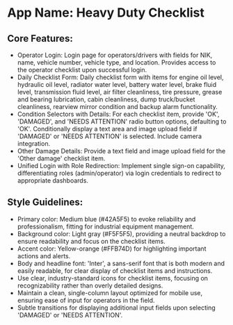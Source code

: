 # **App Name**: Heavy Duty Checklist

## Core Features:

- Operator Login: Login page for operators/drivers with fields for NIK, name, vehicle number, vehicle type, and location. Provides access to the operator checklist upon successful login.
- Daily Checklist Form: Daily checklist form with items for engine oil level, hydraulic oil level, radiator water level, battery water level, brake fluid level, transmission fluid level, air filter cleanliness, tire pressure, grease and bearing lubrication, cabin cleanliness, dump truck/bucket cleanliness, rearview mirror condition and backup alarm functionality.
- Condition Selectors with Details: For each checklist item, provide 'OK', 'DAMAGED', and 'NEEDS ATTENTION' radio button options, defaulting to 'OK'.  Conditionally display a text area and image upload field if 'DAMAGED' or 'NEEDS ATTENTION' is selected. Include camera integration.
- Other Damage Details: Provide a text field and image upload field for the 'Other damage' checklist item.
- Unified Login with Role Redirection: Implement single sign-on capability, differentiating roles (admin/operator) via login credentials to redirect to appropriate dashboards.

## Style Guidelines:

- Primary color: Medium blue (#42A5F5) to evoke reliability and professionalism, fitting for industrial equipment management.
- Background color: Light gray (#F5F5F5), providing a neutral backdrop to ensure readability and focus on the checklist items.
- Accent color: Yellow-orange (#FFB74D) for highlighting important actions and alerts.
- Body and headline font: 'Inter', a sans-serif font that is both modern and easily readable, for clear display of checklist items and instructions.
- Use clear, industry-standard icons for checklist items, focusing on recognizability rather than overly detailed designs.
- Maintain a clean, single-column layout optimized for mobile use, ensuring ease of input for operators in the field.
- Subtle transitions for displaying additional input fields upon selecting 'DAMAGED' or 'NEEDS ATTENTION'.